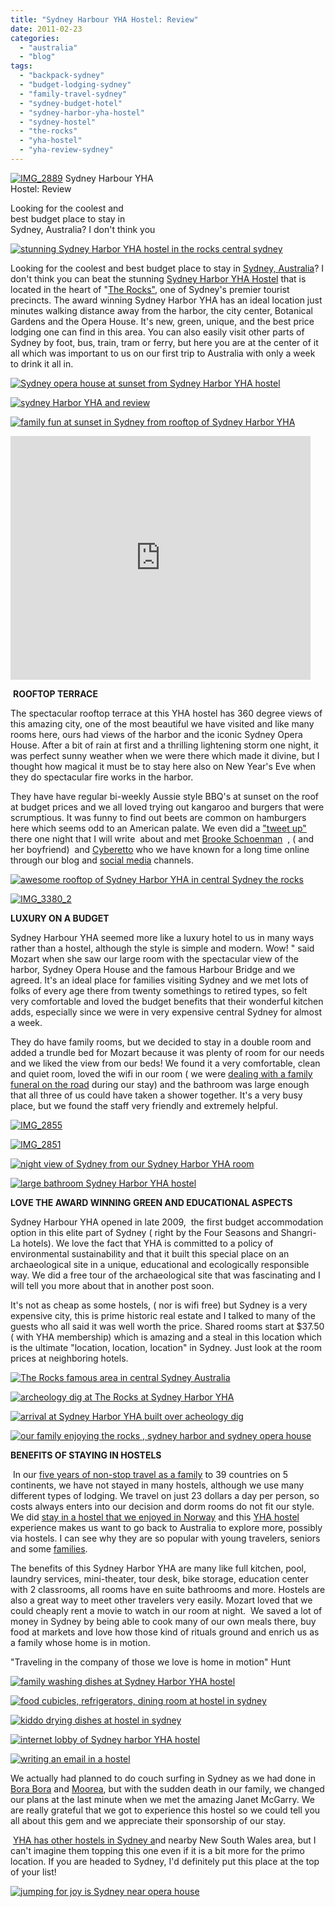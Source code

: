 ```yaml
---
title: "Sydney Harbour YHA Hostel: Review"
date: 2011-02-23
categories: 
  - "australia"
  - "blog"
tags: 
  - "backpack-sydney"
  - "budget-lodging-sydney"
  - "family-travel-sydney"
  - "sydney-budget-hotel"
  - "sydney-harbor-yha-hostel"
  - "sydney-hostel"
  - "the-rocks"
  - "yha-hostel"
  - "yha-review-sydney"
---
```


[![IMG_2889](https://pub-ac94b3f306b24c0dba4238943c97f2e1.r2.dev/6a00e5502a950788330147e2c27884970b.jpg "IMG_2889")](https://pub-ac94b3f306b24c0dba4238943c97f2e1.r2.dev/6a00e5502a950788330147e2c27884970b.jpg) Sydney Harbour YHA  
Hostel: Review

Looking for the coolest and  
best budget place to stay in  
Sydney, Australia? I don't think you

<!--more-->

[![stunning Sydney Harbor YHA hostel in the rocks central sydney](https://pub-ac94b3f306b24c0dba4238943c97f2e1.r2.dev/6a00e5502a950788330147e2c27975970b.jpg "stunning Sydney Harbor YHA hostel in the rocks central sydney")](https://pub-ac94b3f306b24c0dba4238943c97f2e1.r2.dev/6a00e5502a950788330147e2c27975970b.jpg)  
  
Looking for the coolest and best budget place to stay in [Sydney, Australia](http://en.wikipedia.org/wiki/Sydney "sydney australia")? I don't think you can beat the stunning [Sydney Harbor YHA Hostel](http://www.yha.com.au/hostels/nsw/sydney-surrounds/sydney-harbour/ "Sydney harbor YHA hostel") that is located in the heart of "[The Rocks",](http://www.therocks.com/ "The rocks") one of Sydney's premier tourist precincts. The award winning Sydney Harbor YHA has an ideal location just minutes walking distance away from the harbor, the city center, Botanical Gardens and the Opera House. It's new, green, unique, and the best price lodging one can find in this area. You can also easily visit other parts of Sydney by foot, bus, train, tram or ferry, but here you are at the center of it all which was important to us on our first trip to Australia with only a week to drink it all in.

[![Sydney opera house at sunset from Sydney Harbor YHA hostel](https://pub-ac94b3f306b24c0dba4238943c97f2e1.r2.dev/6a00e5502a95078833014e5f677481970c.jpg "Sydney opera house at sunset from Sydney Harbor YHA hostel")](https://pub-ac94b3f306b24c0dba4238943c97f2e1.r2.dev/6a00e5502a95078833014e5f677481970c.jpg)

[![sydney Harbor YHA and review](https://pub-ac94b3f306b24c0dba4238943c97f2e1.r2.dev/6a00e5502a950788330147e2c2a3e4970b.jpg "sydney Harbor YHA and review")](https://pub-ac94b3f306b24c0dba4238943c97f2e1.r2.dev/6a00e5502a950788330147e2c2a3e4970b.jpg)  
  
[![family fun at sunset in Sydney from rooftop of Sydney Harbor YHA](https://pub-ac94b3f306b24c0dba4238943c97f2e1.r2.dev/6a00e5502a950788330147e2c27a7c970b.jpg "family fun at sunset in Sydney from rooftop of Sydney Harbor YHA")](https://pub-ac94b3f306b24c0dba4238943c97f2e1.r2.dev/6a00e5502a950788330147e2c27a7c970b.jpg)

<iframe src="http://www.youtube.com/embed/8zJVnNx75jM" title="YouTube video player" width="480" frameborder="0" height="390"></iframe>

 **ROOFTOP TERRACE**

The spectacular rooftop terrace at this YHA hostel has 360 degree views of this amazing city, one of the most beautiful we have visited and like many rooms here, ours had views of the harbor and the iconic Sydney Opera House. After a bit of rain at first and a thrilling lightening storm one night, it was perfect sunny weather when we were there which made it divine, but I thought how magical it must be to stay here also on New Year's Eve when they do spectacular fire works in the harbor.

They have have regular bi-weekly Aussie style BBQ's at sunset on the roof at budget prices and we all loved trying out kangaroo and burgers that were scrumptious. It was funny to find out beets are common on hamburgers here which seems odd to an American palate. We even did a ["tweet up"](http://soultravelers3new.local/2010/10/want-to-meet-us-in-london-sf-or-singapore-soultravelers3-travel-meetups-.html "TWEET UP") there one night that I will write  about and met [Brooke Schoenman](http://brookevstheworld.com/maternal-thoughts-travel-junky/ "brooke shoenman")  [](http://brookevstheworld.com/maternal-thoughts-travel-junky/ "brooke shoenman"), ( and her boyfriend)  and [Cyberetto](http://twitter.com/cyberetto "cyberetto") who we have known for a long time online through our blog and [social media](http://soultravelers3new.local/2010/12/bbc-interviews-soultravelers3-on-social-media-and-travel.html "social media and travel") channels.

[![awesome rooftop of Sydney Harbor YHA in central Sydney the rocks](https://pub-ac94b3f306b24c0dba4238943c97f2e1.r2.dev/6a00e5502a95078833014e8641c530970d.jpg "awesome rooftop of Sydney Harbor YHA in central Sydney the rocks")](https://pub-ac94b3f306b24c0dba4238943c97f2e1.r2.dev/6a00e5502a95078833014e8641c530970d.jpg)

[![IMG_3380_2](https://pub-ac94b3f306b24c0dba4238943c97f2e1.r2.dev/6a00e5502a950788330147e2c3fdae970b.jpg "IMG_3380_2")](https://pub-ac94b3f306b24c0dba4238943c97f2e1.r2.dev/6a00e5502a950788330147e2c3fdae970b.jpg)  
  

**LUXURY ON A BUDGET**

Sydney Harbour YHA seemed more like a luxury hotel to us in many ways rather than a hostel, although the style is simple and modern. Wow! " said Mozart when she saw our large room with the spectacular view of the harbor, Sydney Opera House and the famous Harbour Bridge and we agreed. It's an ideal place for families visiting Sydney and we met lots of folks of every age there from twenty somethings to retired types, so felt very comfortable and loved the budget benefits that their wonderful kitchen adds, especially since we were in very expensive central Sydney for almost a week.

They do have family rooms, but we decided to stay in a double room and added a trundle bed for Mozart because it was plenty of room for our needs and we liked the view from our beds! We found it a very comfortable, clean and quiet room, loved the wifi in our room ( we were [dealing with a family funeral on the road](http://soultravelers3new.local/2010/12/mourning-while-traveling-tribute-to-al-grief-and-travel-deathdying-at-a-distance.html "dealing with family funeral on the road") during our stay) and the bathroom was large enough that all three of us could have taken a shower together. It's a very busy place, but we found the staff very friendly and extremely helpful.

[![IMG_2855](https://pub-ac94b3f306b24c0dba4238943c97f2e1.r2.dev/6a00e5502a950788330147e2c28826970b.jpg "IMG_2855")](https://pub-ac94b3f306b24c0dba4238943c97f2e1.r2.dev/6a00e5502a950788330147e2c28826970b.jpg)

[![IMG_2851](https://pub-ac94b3f306b24c0dba4238943c97f2e1.r2.dev/6a00e5502a95078833014e8641d198970d.jpg "IMG_2851")](https://pub-ac94b3f306b24c0dba4238943c97f2e1.r2.dev/6a00e5502a95078833014e8641d198970d.jpg)

[![night view of Sydney from our Sydney Harbor YHA room](https://pub-ac94b3f306b24c0dba4238943c97f2e1.r2.dev/6a00e5502a950788330147e2c35291970b.jpg "night view of Sydney from our Sydney Harbor YHA room")](https://pub-ac94b3f306b24c0dba4238943c97f2e1.r2.dev/6a00e5502a950788330147e2c35291970b.jpg)

[![large bathroom Sydney Harbor YHA hostel](https://pub-ac94b3f306b24c0dba4238943c97f2e1.r2.dev/6a00e5502a95078833014e5f678500970c.jpg "large bathroom Sydney Harbor YHA hostel")](https://pub-ac94b3f306b24c0dba4238943c97f2e1.r2.dev/6a00e5502a95078833014e5f678500970c.jpg)

**LOVE THE AWARD WINNING GREEN AND EDUCATIONAL ASPECTS**

Sydney Harbour YHA opened in late 2009,  the first budget accommodation option in this elite part of Sydney ( right by the Four Seasons and Shangri-La hotels). We love the fact that YHA is committed to a policy of environmental sustainability and that it built this special place on an archaeological site in a unique, educational and ecologically responsible way. We did a free tour of the archaeological site that was fascinating and I will tell you more about that in another post soon.

It's not as cheap as some hostels, ( nor is wifi free) but Sydney is a very expensive city, this is prime historic real estate and I talked to many of the guests who all said it was well worth the price. Shared rooms start at $37.50 ( with YHA membership) which is amazing and a steal in this location which is the ultimate "location, location, location" in Sydney. Just look at the room prices at neighboring hotels.

[![The Rocks famous area in central Sydney Australia](https://pub-ac94b3f306b24c0dba4238943c97f2e1.r2.dev/6a00e5502a95078833014e8641ea15970d.jpg "The Rocks famous area in central Sydney Australia")](https://pub-ac94b3f306b24c0dba4238943c97f2e1.r2.dev/6a00e5502a95078833014e8641ea15970d.jpg)

[![archeology dig at The Rocks at Sydney Harbor YHA](https://pub-ac94b3f306b24c0dba4238943c97f2e1.r2.dev/6a00e5502a95078833014e8642013b970d.jpg "archeology dig at The Rocks at Sydney Harbor YHA")](https://pub-ac94b3f306b24c0dba4238943c97f2e1.r2.dev/6a00e5502a95078833014e8642013b970d.jpg)

[![arrival at Sydney Harbor YHA built over acheology dig](https://pub-ac94b3f306b24c0dba4238943c97f2e1.r2.dev/6a00e5502a95078833014e86429dcd970d.jpg "arrival at Sydney Harbor YHA built over acheology dig")](https://pub-ac94b3f306b24c0dba4238943c97f2e1.r2.dev/6a00e5502a95078833014e86429dcd970d.jpg)

[![our family enjoying the rocks , sydney harbor and sydney opera house](https://pub-ac94b3f306b24c0dba4238943c97f2e1.r2.dev/6a00e5502a95078833014e5f67b436970c.jpg "our family enjoying the rocks , sydney harbor and sydney opera house")](https://pub-ac94b3f306b24c0dba4238943c97f2e1.r2.dev/6a00e5502a95078833014e5f67b436970c.jpg)

**BENEFITS OF STAYING IN HOSTELS**

 In our [five years of non-stop travel as a family](http://soultravelers3new.local/2009/04/how-to-travel-the-world-as-a-digital-nomad-family.html "5 YEARS OF NON-STOP TRAVEL AS A FAMILY") to 39 countries on 5 continents, we have not stayed in many hostels, although we use many different types of lodging. We travel on just 23 dollars a day per person, so costs always enters into our decision and dorm rooms do not fit our style. We did [stay in a hostel that we enjoyed in Norway](http://soultravelers3new.local/2009/03/family-travel-norway-in-a-nutshell-norwegian-fijord-photo.html "stay at hostel in norway") and this [YHA hostel](http://www.yha.com.au/ "yha hostels") experience makes us want to go back to Australia to explore more, possibly via hostels. I can see why they are so popular with young travelers, seniors and some [families](http://current.newsweek.com/budgettravel/2008/03/family_travel_hostels_gain_ame.html "families in hostels").

The benefits of this Sydney Harbor YHA are many like full kitchen, pool, laundry services, mini-theater, tour desk, bike storage, education center with 2 classrooms, all rooms have en suite bathrooms and more. Hostels are also a great way to meet other travelers very easily. Mozart loved that we could cheaply rent a movie to watch in our room at night.  We saved a lot of money in Sydney by being able to cook many of our own meals there, buy food at markets and love how those kind of rituals ground and enrich us as a family whose home is in motion.

"Traveling in the company of those we love is home in motion" Hunt

[![family washing dishes at Sydney Harbor YHA hostel](https://pub-ac94b3f306b24c0dba4238943c97f2e1.r2.dev/6a00e5502a95078833014e5f67cd52970c.jpg "family washing dishes at Sydney Harbor YHA hostel")](https://pub-ac94b3f306b24c0dba4238943c97f2e1.r2.dev/6a00e5502a95078833014e5f67cd52970c.jpg)

[![food cubicles, refrigerators, dining room at hostel in sydney](https://pub-ac94b3f306b24c0dba4238943c97f2e1.r2.dev/6a00e5502a950788330147e2c2d597970b.jpg "food cubicles, refrigerators, dining room at hostel in sydney")](https://pub-ac94b3f306b24c0dba4238943c97f2e1.r2.dev/6a00e5502a950788330147e2c2d597970b.jpg)

[![kiddo drying dishes at hostel in sydney](https://pub-ac94b3f306b24c0dba4238943c97f2e1.r2.dev/6a00e5502a95078833014e5f67cedf970c.jpg "kiddo drying dishes at hostel in sydney")](https://pub-ac94b3f306b24c0dba4238943c97f2e1.r2.dev/6a00e5502a95078833014e5f67cedf970c.jpg)

[![internet lobby of Sydney harbor YHA hostel ](https://pub-ac94b3f306b24c0dba4238943c97f2e1.r2.dev/6a00e5502a95078833014e5f67cfdd970c.jpg "internet lobby of Sydney harbor YHA hostel ")](https://pub-ac94b3f306b24c0dba4238943c97f2e1.r2.dev/6a00e5502a95078833014e5f67cfdd970c.jpg)

[![writing an email in a hostel](https://pub-ac94b3f306b24c0dba4238943c97f2e1.r2.dev/6a00e5502a95078833014e5f67d0ef970c.jpg "writing an email in a hostel")](https://pub-ac94b3f306b24c0dba4238943c97f2e1.r2.dev/6a00e5502a95078833014e5f67d0ef970c.jpg)

We actually had planned to do couch surfing in Sydney as we had done in [Bora Bora](http://soultravelers3new.local/2010/11/bora-bora-on-a-cheap-budget-travel-tahiti-moorea-and-french-polynesia.html "couchsurfing bora bora") and [Moorea](http://soultravelers3new.local/2010/10/family-travel-french-polynesia-cheaply.html "Moorea on a low budget"), but with the sudden death in our family, we changed our plans at the last minute when we met the amazing Janet McGarry. We are really grateful that we got to experience this hostel so we could tell you all about this gem and we appreciate their sponsorship of our stay.

 [YHA has other hostels in Sydney a](http://www.yha.com.au/hostels/nsw/sydney-surrounds/ "hotels in sydney")nd nearby New South Wales area, but I can't imagine them topping this one even if it is a bit more for the primo location. If you are headed to Sydney, I'd definitely put this place at the top of your list!

[![jumping for joy is Sydney near opera house](https://pub-ac94b3f306b24c0dba4238943c97f2e1.r2.dev/6a00e5502a95078833014e5f6840e3970c.jpg "jumping for joy is Sydney near opera house")](https://pub-ac94b3f306b24c0dba4238943c97f2e1.r2.dev/6a00e5502a95078833014e5f6840e3970c.jpg)
